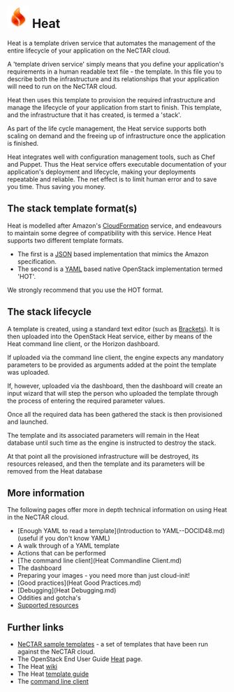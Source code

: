 # ![`flame logo`](images/glossy_flame.png) Heat

Heat is a template driven service that automates the management of the entire
lifecycle of your application on the NeCTAR cloud.

A 'template driven service' simply means that you define your application's
requirements in a human readable text file - the template. In this file you to
describe both the infrastructure and its relationships that your application
will need to run on the NeCTAR cloud.

Heat then uses this template to provision the required infrastructure and
manage the lifecycle of your application from start to finish. This template,
and the infrastructure that it has created, is termed a 'stack'.

As part of the life cycle management, the Heat service supports both scaling on
demand and the freeing up of infrastructure once the application is finished.

Heat integrates well with configuration management tools, such as Chef and
Puppet. Thus the Heat service offers executable documentation of your
application's deployment and lifecycle, making your deployments repeatable and
reliable. The net effect is to limit human error and to save you time. Thus
saving you money.

## The stack template format(s)

Heat is modelled after Amazon's [CloudFormation](http://docs.aws.amazon.com/AWSCloudFormation/latest/APIReference/Welcome.html)
service, and endeavours to maintain some degree of compatibility with this
service. Hence Heat supports two different template formats.

* The first is a [JSON](http://www.json.org/) based implementation that
  mimics the Amazon specification.
* The second is a [YAML](http://www.yaml.org/) based native OpenStack
  implementation termed 'HOT'.

We strongly recommend that you use the HOT format.

## The stack lifecycle

A template is created, using a standard text editor (such as [Brackets](http://brackets.io/)).
It is then uploaded into the OpenStack Heat service, either by means of the
Heat command line client, or the Horizon dashboard.

If uploaded via the command line client, the engine expects any mandatory
parameters to be provided as arguments added at the point the template was
uploaded.

If, however, uploaded via the dashboard, then the dashboard will create an
input wizard that will step the person who uploaded the template through the
process of entering the required parameter values.

Once all the required data has been gathered the stack is then provisioned and
launched.

The template and its associated parameters will remain in the Heat database
until such time as the engine is instructed to destroy the stack.

At that point all the provisioned infrastructure will be destroyed, its
resources released, and then the template and its parameters will be removed
from the Heat database

## More information

The following pages offer more in depth technical information on using Heat in
the NeCTAR cloud.

* [Enough YAML to read a template](Introduction to YAML--DOCID48.md) (useful if you don't know YAML)
* A walk through of a YAML template
* Actions that can be performed
* [The command line client](Heat Commandline Client.md)
* The dashboard
* Preparing your images - you need more than just cloud-init!
* [Good practices](Heat Good Practices.md)
* [Debugging](Heat Debugging.md)
* Oddities and gotcha's
* [Supported resources](https://github.com/NeCTAR-RC/heat-templates)

## Further links

* [NeCTAR sample templates](https://github.com/NeCTAR-RC/heat-templates) -
  a set of templates that have been run against the NeCTAR cloud.
* The OpenStack End User Guide [Heat](http://docs.openstack.org/user-guide/dashboard_stacks.html)
  page.
* The Heat [wiki](https://wiki.openstack.org/wiki/Heat)
* The Heat [template guide](http://docs.openstack.org/developer/heat/template_guide/)
* The [command line client](http://docs.openstack.org/user-guide/cli_create_and_manage_stacks.html)
